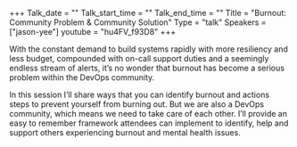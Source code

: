 +++
Talk_date = ""
Talk_start_time = ""
Talk_end_time = ""
Title = "Burnout: Community Problem & Community Solution"
Type = "talk"
Speakers = ["jason-yee"]
youtube = "hu4FV_f93D8"
+++

With the constant demand to build systems rapidly with more resiliency and less budget, compounded with on-call support duties and a seemingly endless stream of alerts, it’s no wonder that burnout has become a serious problem within the DevOps community.

In this session I’ll share ways that you can identify burnout and actions steps to prevent yourself from burning out. But we are also a DevOps community, which means we need to take care of each other. I’ll provide an easy to remember framework attendees can implement to identify, help and support others experiencing burnout and mental health issues.
